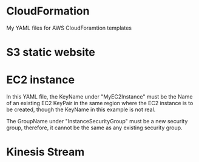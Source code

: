# CloudFormation
My YAML files for AWS CloudForamtion templates

# S3 static website

# EC2 instance
In this YAML file, the KeyName under "MyEC2Instance" must be the Name of an existing EC2 KeyPair in the same region where the EC2 instance is to be created, though the KeyName in this example is not real.

The GroupName under "InstanceSecurityGroup" must be a new security group, therefore, it cannot be the same as any existing security group.

# Kinesis Stream
